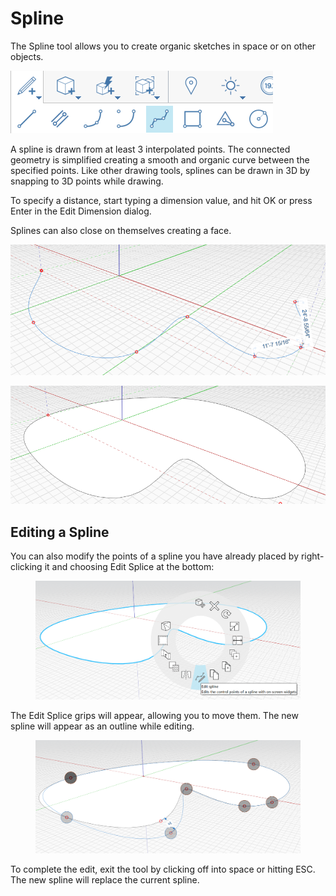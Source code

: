 # Spline

The Spline tool allows you to create organic sketches in space or on other objects.

![](../.gitbook/assets/spline.png)

A spline is drawn from at least 3 interpolated points. The connected geometry is simplified creating a smooth and organic curve between the specified points. Like other drawing tools, splines can be drawn in 3D by snapping to 3D points while drawing.

To specify a distance, start typing a dimension value, and hit OK or press Enter in the Edit Dimension dialog.

Splines can also close on themselves creating a face.

![](../.gitbook/assets/spline2.png)

![](../.gitbook/assets/spline3.png)

## Editing a Spline

You can also modify the points of a spline you have already placed by right-clicking it and choosing Edit Splice at the bottom:

<figure><img src="../.gitbook/assets/image (8).png" alt=""><figcaption></figcaption></figure>

The Edit Splice grips will appear, allowing you to move them.  The new spline will appear as an outline while editing.

<figure><img src="../.gitbook/assets/image (5).png" alt=""><figcaption></figcaption></figure>

To complete the edit, exit the tool by clicking off into space or hitting ESC.  The new spline will replace the current spline.
